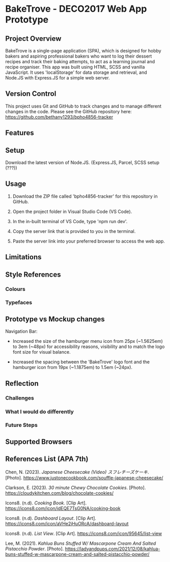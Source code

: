 # BakeTrove - DECO2017 Web App Prototype

## Project Overview

BakeTrove is a single-page application (SPA), which is designed for hobby bakers and aspiring professional bakers who want to log their dessert recipes and track their baking attempts, to act as a learning journal and recipe organiser. This app was built using HTML, SCSS and vanilla JavaScript. It uses 'localStorage' for data storage and retrieval, and Node.JS with Express.JS for a simple web server.

## Version Control

This project uses Git and GitHub to track changes and to manage different changes in the code. Please see the GitHub repository here: <https://github.com/bethany1293/bpho4856-tracker>

## Features

## Setup

Download the latest version of Node.JS. (Express.JS, Parcel, SCSS setup (???))

## Usage

1. Download the ZIP file called 'bpho4856-tracker' for this repository in GitHub.

2. Open the project folder in Visual Studio Code (VS Code).

3. In the in-built terminal of VS Code, type 'npm run dev'.

4. Copy the server link that is provided to you in the terminal.

5. Paste the server link into your preferred browser to access the web app.

## Limitations

## Style References

### Colours

### Typefaces

## Prototype vs Mockup changes

Navigation Bar:

- Increased the size of the hamburger menu icon from 25px (~1.5625em) to 3em (~48px) for accessibility reasons, visibility and to match the logo font size for visual balance.

- Increased the spacing between the 'BakeTrove' logo font and the hamburger icon from 19px (~1.1875em) to 1.5em (~24px).

## Reflection

### Challenges

### What I would do differently

### Future Steps

## Supported Browsers

## References List (APA 7th)

Chen, N. (2023). *Japanese Cheesecake (Video) スフレチーズケーキ*. [Photo]. <https://www.justonecookbook.com/souffle-japanese-cheesecake/>

Clarkson, E. (2023). *30 minute Chewy Chocolate Cookies*. [Photo]. <https://cloudykitchen.com/blog/chocolate-cookies/>

Icons8. (n.d). *Cooking Book.* [Clip Art]. <https://icons8.com/icon/idEQE7TsG0NA/cooking-book>

Icons8. (n.d). *Dashboard Layout*. [Clip Art]. <https://icons8.com/icon/aVHe2jHuORcA/dashboard-layout>

Icons8. (n.d). *List View*. [Clip Art]. <https://icons8.com/icon/95645/list-view>

Lee, M. (2021). *Kahlua Buns Stuffed W/ Mascarpone Cream And Salted Pistacchio Powder*. [Photo]. <https://ladyandpups.com/2021/12/08/kahlua-buns-stuffed-w-mascarpone-cream-and-salted-pistacchio-powder/>
